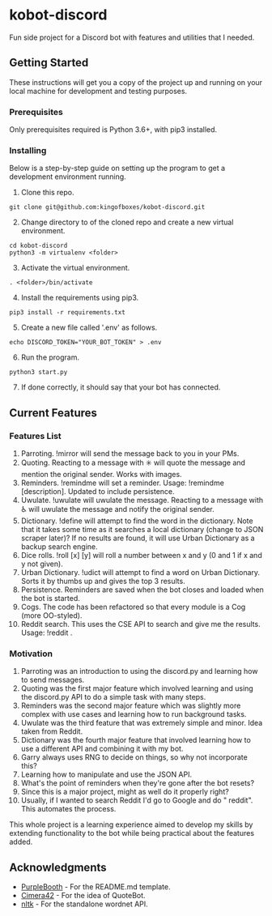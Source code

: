 # kobot-discord

Fun side project for a Discord bot with features and utilities that I needed.

## Getting Started

These instructions will get you a copy of the project up and running on your local machine for development and testing purposes.

### Prerequisites

Only prerequisites required is Python 3.6+, with pip3 installed.

### Installing

Below is a step-by-step guide on setting up the program to get a development environment running.

1. Clone this repo.

```
git clone git@github.com:kingofboxes/kobot-discord.git
```

2. Change directory to of the cloned repo and create a new virtual environment.

```
cd kobot-discord
python3 -m virtualenv <folder>
```

3. Activate the virtual environment.

```
. <folder>/bin/activate
```

4. Install the requirements using pip3.

```
pip3 install -r requirements.txt
```

5. Create a new file called '.env' as follows.

```
echo DISCORD_TOKEN="YOUR_BOT_TOKEN" > .env
```

6. Run the program.

```
python3 start.py
```

7. If done correctly, it should say that your bot has connected.

## Current Features

### Features List
1. Parroting. !mirror <message> will send the message back to you in your PMs.
2. Quoting. Reacting to a message with ✳️ will quote the message and mention the original sender. Works with images.
3. Reminders. !remindme will set a reminder. Usage: !remindme <time> [description]. Updated to include persistence.
4. Uwulate. !uwulate <message> will uwulate the message. Reacting to a message with ♿ will uwulate the message and notify the original sender.
5. Dictionary. !define <word> will attempt to find the word in the dictionary. Note that it takes some time as it searches a local dictionary (change to JSON scraper later)? If no results are found, it will use Urban Dictionary as a backup search engine.
6. Dice rolls. !roll [x] [y] will roll a number between x and y (0 and 1 if x and y not given).
7. Urban Dictionary. !udict <word> will attempt to find a word on Urban Dictionary. Sorts it by thumbs up and gives the top 3 results.
8. Persistence. Reminders are saved when the bot closes and loaded when the bot is started.
9. Cogs. The code has been refactored so that every module is a Cog (more OO-styled).
10. Reddit search. This uses the CSE API to search and give me the results. Usage: !reddit <phrase>.
 
### Motivation
1. Parroting was an introduction to using the discord.py and learning how to send messages.
2. Quoting was the first major feature which involved learning and using the discord.py API to do a simple task with many steps.
3. Reminders was the second major feature which was slightly more complex with use cases and learning how to run background tasks.
4. Uwulate was the third feature that was extremely simple and minor. Idea taken from Reddit.
5. Dictionary was the fourth major feature that involved learning how to use a different API and combining it with my bot.
6. Garry always uses RNG to decide on things, so why not incorporate this?
7. Learning how to manipulate and use the JSON API.
8. What's the point of reminders when they're gone after the bot resets?
9. Since this is a major project, might as well do it properly right?
10. Usually, if I wanted to search Reddit I'd go to Google and do "<keywords> reddit". This automates the process.

This whole project is a learning experience aimed to develop my skills by extending functionality to the bot while being practical about the features added.

## Acknowledgments

* [PurpleBooth](https://gist.github.com/PurpleBooth/109311bb0361f32d87a2) - For the README.md template.
* [Cimera42](https://github.com/Cimera42/DiscordBot) - For the idea of QuoteBot.
* [nltk](https://github.com/nltk/wordnet) - For the standalone wordnet API.
